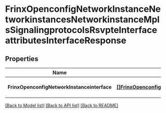 # FrinxOpenconfigNetworkInstanceNetworkinstancesNetworkinstanceMplsSignalingprotocolsRsvpteInterfaceattributesInterfaceResponse

## Properties
Name | Type | Description | Notes
------------ | ------------- | ------------- | -------------
**FrinxOpenconfigNetworkInstanceinterface** | [**[]FrinxOpenconfigNetworkInstanceNetworkinstancesNetworkinstanceMplsSignalingprotocolsRsvpteInterfaceattributesInterface**](frinx.openconfig.network.instance.networkinstances.networkinstance.mpls.signalingprotocols.rsvpte.interfaceattributes.Interface.md) |  | [optional] [default to null]

[[Back to Model list]](../README.md#documentation-for-models) [[Back to API list]](../README.md#documentation-for-api-endpoints) [[Back to README]](../README.md)


